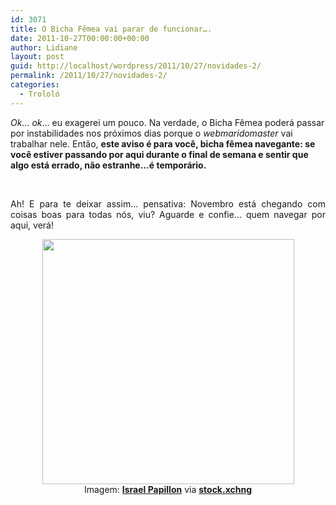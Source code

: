 ```yaml
---
id: 3071
title: O Bicha Fêmea vai parar de funcionar….
date: 2011-10-27T00:00:00+00:00
author: Lidiane
layout: post
guid: http://localhost/wordpress/2011/10/27/novidades-2/
permalink: /2011/10/27/novidades-2/
categories:
  - Trololó
---
```

_Ok… ok_… eu exagerei um pouco. Na verdade, o Bicha Fêmea poderá passar por instabilidades nos próximos dias porque o _webmaridomaster_ vai trabalhar nele. Então, **este aviso é para você, bicha fêmea navegante: se você estiver passando por aqui durante o final de semana e sentir que algo está errado, não estranhe…é temporário.**

&nbsp;

<p align="justify">
  Ah! E para te deixar assim… pensativa: Novembro está chegando com coisas boas para todas nós, viu? Aguarde e confie… quem navegar por aqui, verá!
</p>

<!--more-->

<p align="center">
  <a href="http://www.trololodemulher.com.br/blog/wp-content/uploads/2011/10/Novidades.jpg"><img class="alignnone size-full wp-image-7075" title="Novidades" src="http://www.trololodemulher.com.br/blog/wp-content/uploads/2011/10/Novidades.jpg" alt="" width="403" height="392" /></a><br /> Imagem: <strong><a href="http://www.sxc.hu/profile/ispap" target="_blank">Israel Papillon</a></strong> via <strong><a href="http://www.sxc.hu/" target="_blank">stock.xchng</a></strong>
</p>

&nbsp;